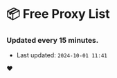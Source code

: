 # :package: Free Proxy List
### Updated every 15 minutes.

- Last updated: `2024-10-01 11:41`

:heart:
